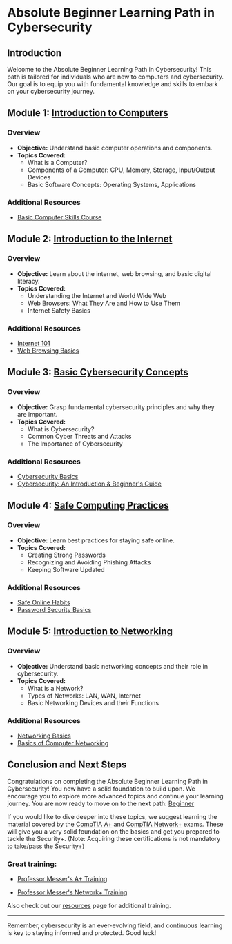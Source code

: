 # Absolute Beginner Learning Path in Cybersecurity

## Introduction
Welcome to the Absolute Beginner Learning Path in Cybersecurity! This path is tailored for individuals who are new to computers and cybersecurity. Our goal is to equip you with fundamental knowledge and skills to embark on your cybersecurity journey.

## Module 1: [Introduction to Computers](/learning-paths/absolute-beginner/intro-to-computers.html)

### Overview
- **Objective:** Understand basic computer operations and components.
- **Topics Covered:**
  - What is a Computer?
  - Components of a Computer: CPU, Memory, Storage, Input/Output Devices
  - Basic Software Concepts: Operating Systems, Applications

### Additional Resources
- [Basic Computer Skills Course](https://www.youtube.com/playlist?list=PL4316FC411AD077AA)

## Module 2: [Introduction to the Internet](/learning-paths/absolute-beginner/intro-to-internet.html)

### Overview
- **Objective:** Learn about the internet, web browsing, and basic digital literacy.
- **Topics Covered:**
  - Understanding the Internet and World Wide Web
  - Web Browsers: What They Are and How to Use Them
  - Internet Safety Basics

### Additional Resources
- [Internet 101](https://www.lifewire.com/internet-101-beginners-quick-reference-guide-2483357)
- [Web Browsing Basics](https://www.youtube.com/playlist?list=PLpQQipWcxwt9qeniFKxjpVhk77b4Pfe8s)

## Module 3: [Basic Cybersecurity Concepts](/learning-paths/absolute-beginner/intro-cybersecurity-concepts.html)

### Overview
- **Objective:** Grasp fundamental cybersecurity principles and why they are important.
- **Topics Covered:**
  - What is Cybersecurity?
  - Common Cyber Threats and Attacks
  - The Importance of Cybersecurity

### Additional Resources
- [Cybersecurity Basics](https://www.kaspersky.com/resource-center/definitions/what-is-cyber-security)
- [Cybersecurity: An Introduction & Beginner's Guide](https://www.splunk.com/en_us/blog/learn/cybersecurity.html)

## Module 4: [Safe Computing Practices](/learning-paths/absolute-beginner/safe-computing-practices.html)

### Overview
- **Objective:** Learn best practices for staying safe online.
- **Topics Covered:**
  - Creating Strong Passwords
  - Recognizing and Avoiding Phishing Attacks
  - Keeping Software Updated

### Additional Resources
- [Safe Online Habits](https://staysafeonline.org/stay-safe-online/)
- [Password Security Basics](https://www.lastpass.com/resources/learning/password-101)

## Module 5: [Introduction to Networking](/learning-paths/absolute-beginner/intro-to-networking.html)

### Overview
- **Objective:** Understand basic networking concepts and their role in cybersecurity.
- **Topics Covered:**
  - What is a Network?
  - Types of Networks: LAN, WAN, Internet
  - Basic Networking Devices and their Functions

### Additional Resources
- [Networking Basics](https://www.cisco.com/c/en/us/solutions/small-business/resource-center/networking/networking-basics.html)
- [Basics of Computer Networking](https://www.geeksforgeeks.org/basics-computer-networking/#)

## Conclusion and Next Steps

Congratulations on completing the Absolute Beginner Learning Path in Cybersecurity! You now have a solid foundation to build upon. We encourage you to explore more advanced topics and continue your learning journey. You are now ready to move on to the next path: [Beginner](/learning-paths/beginner.html)

If you would like to dive deeper into these topics, we suggest learning the material covered by the [CompTIA A+](https://www.comptia.org/certifications/a) and [CompTIA Network+](https://www.comptia.org/certifications/network) exams. These will give you a very solid foundation on the basics and get you prepared to tackle the Security+. (Note: Acquiring these certifications is not mandatory to take/pass the Security+)

### Great training:
- [Professor Messer's A+ Training](https://www.professormesser.com/free-a-plus-training/220-1102/220-1102-video/220-1102-training-course/)

- [Professor Messer's Network+ Training](https://www.professormesser.com/network-plus/n10-008/n10-008-video/n10-008-training-course/)

Also check out our [resources](/resources.md) page for additional training.


---

Remember, cybersecurity is an ever-evolving field, and continuous learning is key to staying informed and protected. Good luck!
